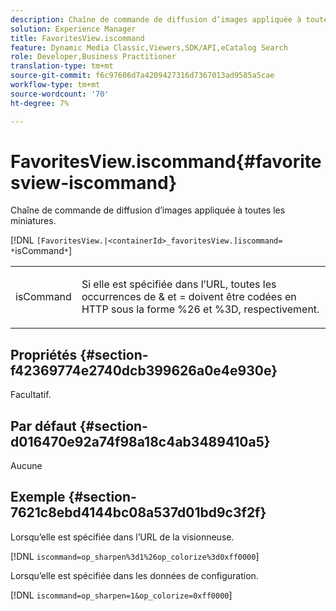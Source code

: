 ```yaml
---
description: Chaîne de commande de diffusion d’images appliquée à toutes les miniatures.
solution: Experience Manager
title: FavoritesView.iscommand
feature: Dynamic Media Classic,Viewers,SDK/API,eCatalog Search
role: Developer,Business Practitioner
translation-type: tm+mt
source-git-commit: f6c97606d7a4209427316d7367013ad9585a5cae
workflow-type: tm+mt
source-wordcount: '70'
ht-degree: 7%

---
```



# FavoritesView.iscommand{#favoritesview-iscommand}

Chaîne de commande de diffusion d’images appliquée à toutes les miniatures.

[!DNL `[FavoritesView.|<containerId>_favoritesView.]iscommand= *`isCommand`*`]

<table id="table_2B109D2F91E64B5382B31921C3780FA5"> 
 <tbody> 
  <tr> 
   <td colname="col1"> <p><span class="codeph"><span class="varname"> isCommand</span></span> </p> </td> 
   <td colname="col2"> <p> Si elle est spécifiée dans l’URL, toutes les occurrences de <span class="codeph"> &amp;</span> et <span class="codeph"> =</span> doivent être codées en HTTP sous la forme <span class="codeph"> %26</span> et <span class="codeph"> %3D</span>, respectivement. </p> </td> 
  </tr> 
 </tbody> 
</table>

## Propriétés {#section-f42369774e2740dcb399626a0e4e930e}

Facultatif.

## Par défaut {#section-d016470e92a74f98a18c4ab3489410a5}

Aucune

## Exemple {#section-7621c8ebd4144bc08a537d01bd9c3f2f}

Lorsqu’elle est spécifiée dans l’URL de la visionneuse.

[!DNL `iscommand=op_sharpen%3d1%26op_colorize%3d0xff0000`]

Lorsqu’elle est spécifiée dans les données de configuration.

[!DNL `iscommand=op_sharpen=1&op_colorize=0xff0000`]
